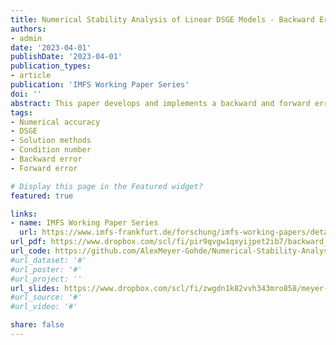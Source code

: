 ```yaml
---
title: Numerical Stability Analysis of Linear DSGE Models - Backward Errors, Forward Errors and Condition Numbers
authors:
- admin
date: '2023-04-01'
publishDate: '2023-04-01'
publication_types:
- article
publication: 'IMFS Working Paper Series'
doi: ''
abstract: This paper develops and implements a backward and forward error analysis of and condition numbers for the numerical stability of the solutions of linear dynamic stochastic general equilibrium (DSGE) models. Comparing seven different solution methods from the literature, I demonstrate an economically significant loss of accuracy specifically in  standard, generalized Schur (or QZ) decomposition based solutions methods resulting from large backward errors in solving the associated matrix quadratic problem. This is illustrated in the monetary macro model of Smets and Wouters (2007) and two production-based asset pricing models, a simple model of external habits with a readily available symbolic solution and the model of Jermann (1998) that lacks such a symbolic solution - QZ-based numerical solutions miss the equity premium by up to several annualized percentage points for parameterizations that either match the chosen calibration targets or are nearby to the parameterization in the literature. While the numerical solution methods from the literature failed to give any indication of these potential errors, easily implementable backward-error metrics and condition numbers are shown to successfully warn of such potential inaccuracies. The analysis is then performed for a database of roughly 100 DSGE models from the literature and a large set of draws from the model of Smets and Wouters (2007). While economically relevant errors do not appear pervasive from these latter applications, accuracies that differ by several orders of magnitude persist.
tags:
- Numerical accuracy
- DSGE
- Solution methods
- Condition number
- Backward error
- Forward error

# Display this page in the Featured widget?
featured: true

links:
- name: IMFS Working Paper Series
  url: https://www.imfs-frankfurt.de/forschung/imfs-working-papers/details.html?tx_mmpublications_publicationsdetail%5Bcontroller%5D=Publication&tx_mmpublications_publicationsdetail%5Bpublication%5D=457&cHash=625ff84c3080b3e72cee7c1eec6f2a2d
url_pdf: https://www.dropbox.com/scl/fi/pir9qvgw1qxyijpet2ib7/backward_error_conditioning_linear_dsge.pdf?rlkey=a9oo1c4h24ex3toroxu3sbl5l&dl=0
url_code: https://github.com/AlexMeyer-Gohde/Numerical-Stability-Analysis-of-Linear-DSGE-Models
#url_dataset: '#'
#url_poster: '#'
#url_project: ''
url_slides: https://www.dropbox.com/scl/fi/zwgdn1k82vvh343mro858/meyer-gohde_snde_2023.pdf?rlkey=8qqxnss9a9kyrjwxrfp81xpik&dl=1
#url_source: '#'
#url_video: '#'

share: false
---
```

